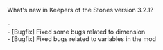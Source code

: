 What's new in Keepers of the Stones version 3.2.1?<br />
<br />- 
<br />- [Bugfix] Fixed some bugs related to dimension
<br />- [Bugfix] Fixed bugs related to variables in the mod